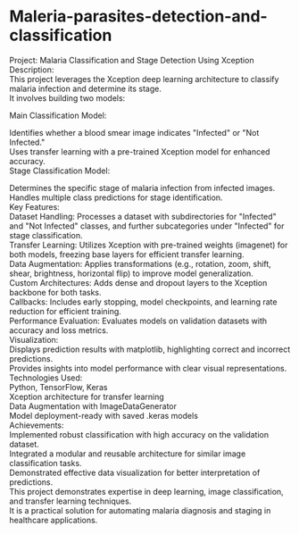 # Maleria-parasites-detection-and-classification
Project: Malaria Classification and Stage Detection Using Xception<br>
Description:<br>
This project leverages the Xception deep learning architecture to classify malaria infection and determine its stage.<br> It involves building two models:<br>

Main Classification Model:<br>

Identifies whether a blood smear image indicates "Infected" or "Not Infected."<br>
Uses transfer learning with a pre-trained Xception model for enhanced accuracy.<br>
Stage Classification Model:<br>

Determines the specific stage of malaria infection from infected images.<br>
Handles multiple class predictions for stage identification.<br>
Key Features:<br>
Dataset Handling: Processes a dataset with subdirectories for "Infected" and "Not Infected" classes, and further subcategories under "Infected" for stage classification.<br>
Transfer Learning: Utilizes Xception with pre-trained weights (imagenet) for both models, freezing base layers for efficient transfer learning.<br>
Data Augmentation: Applies transformations (e.g., rotation, zoom, shift, shear, brightness, horizontal flip) to improve model generalization.<br>
Custom Architectures: Adds dense and dropout layers to the Xception backbone for both tasks.<br>
Callbacks: Includes early stopping, model checkpoints, and learning rate reduction for efficient training.<br>
Performance Evaluation: Evaluates models on validation datasets with accuracy and loss metrics.<br>
Visualization:<br>
Displays prediction results with matplotlib, highlighting correct and incorrect predictions.<br>
Provides insights into model performance with clear visual representations.<br>
Technologies Used:<br>
Python, TensorFlow, Keras<br>
Xception architecture for transfer learning<br>
Data Augmentation with ImageDataGenerator<br>
Model deployment-ready with saved .keras models<br>
Achievements:<br>
Implemented robust classification with high accuracy on the validation dataset.<br>
Integrated a modular and reusable architecture for similar image classification tasks.<br>
Demonstrated effective data visualization for better interpretation of predictions.<br>
This project demonstrates expertise in deep learning, image classification, and transfer learning techniques.<br> It is a practical solution for automating malaria diagnosis and staging in healthcare applications.<br>

